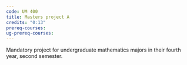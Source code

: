 ```yaml
---
code: UM 400
title: Masters project A
credits: "0:13"
prereq-courses: 
ug-prereq-courses: 
---
```




 Mandatory project for undergraduate mathematics majors in their fourth year, second semester.
